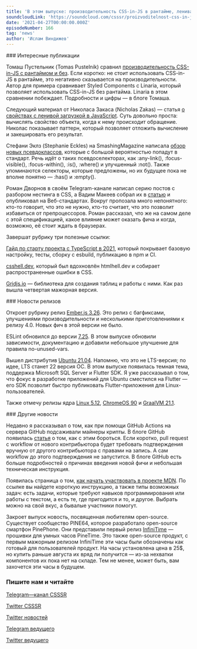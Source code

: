 ```yaml
---
title: 'В этом выпуске: производительность CSS-in-JS в рантайме, ленивая загрузка свойств в JS, обзор новых псевдоклассов, пояснение спецификации CSS Nesting, релиз Ubuntu 21.04 и open-source часы.'
soundcloudLink: 'https://soundcloud.com/csssr/proizvoditelnost-css-in-js-uchastie-v-razvitii-mdn-novye-psevdoklassy-css-nesting-ubuntu-2104'
date: '2021-04-27T00:00:00.000Z'
episodeNumber: 166
tag: 'news'
author: 'Ислам Виндижев'
---
```


<ParagraphWithImage imageName="manWithLaptop" imageSide="right">
  ### Интересные публикации

Томаш Пустельник (Tomas Pustelnik) сравнил [производительность CSS-in-JS c рантаймом и без](https://pustelto.com/blog/css-vs-css-in-js-perf/). Если коротко: не стоит использовать CSS-in-JS в рантайме, это негативно сказывается на производительности. Автор для примера сравнивает Styled Components с Linaria, который позволяет использовать CSS-in-JS без рантайма. Linaria в этом сравнении побеждает. Подробности и цифры — в блоге Томаша.
</ParagraphWithImage>

Следующий материал от Николаса Закаса (Nicholas Zakas) — статья [о свойствах с ленивой загрузкой в JavaScript](https://humanwhocodes.com/blog/2021/04/lazy-loading-property-pattern-javascript/). Суть довольно проста: вычислять свойство объекта, когда к нему происходит обращение. Николас показывает паттерн, который позволяет отложить вычисление и закешировать его результат.

Стефани Эклз (Stephanie Eckles) на SmashingMagazine написала [обзор новых псевдоклассов](https://www.smashingmagazine.com/2021/04/guide-supported-modern-css-pseudo-class-selectors/), которые с большой вероятностью попадут в стандарт. Речь идёт о таких псевдоселекторах, как :any-link(), :focus-visible(), :focus-within(), :is(), :where() и улучшенный :not(). Также упоминаются селекторы, которые предложены, но их будущее пока не вполне понятно — :has() и :empty().

Роман Дворнов в своём Telegram-канале написал серию постов с разбором нестинга в CSS, а Вадим Макеев собрал их в [статью](https://web-standards.ru/articles/css-nesting/) и опубликовал на Веб-стандартах. Вокруг пропозала много непонятного: кто-то говорит, что это не нужно, кто-то считает, что это позволит избавиться от препроцессоров. Роман рассказал, что же на самом деле с этой спецификацией, какое влияние может оказать фича и когда, возможно, её стоит ждать в браузерах.

Завершат рубрику три полезные ссылки:

[Гайд по старту проекта с TypeScript в 2021](https://www.metachris.com/2021/04/starting-a-typescript-project-in-2021/), который покрывает базовую настройку, тесты, сборку с esbuild, публикацию в npm и CI.

[csshell.dev](https://csshell.dev/), который был вдохновлён htmlhell.dev и собирает распространенные ошибки в CSS.

[Gridjs.io](https://gridjs.io/) — библиотека для создания таблиц и работы с ними. Как раз вышла четвертая мажорная версия.

<ParagraphWithImage imageName="laptopNews" imageSide="right">
  ### Новости релизов

Откроет рубрику релиз [Ember.js 3.26](https://blog.emberjs.com/ember-3-26-released/). Это релиз с багфиксами, улучшениями производительности и несколькими приготовлениями к релизу 4.0. Новых фич в этой версии не было.
</ParagraphWithImage>

ESLint обновился до версии [7.25](https://github.com/eslint/eslint/releases/tag/v7.25.0). В этом выпуске обновили зависимости, документацию и добавили небольшое улучшение для правила no-unused-vars.

Вышел дистрибутив [Ubuntu 21.04](https://lists.ubuntu.com/archives/ubuntu-announce/2021-April/000268.html). Напомню, что это не LTS-версия; по идее, LTS станет 22 версия ОС. В этом выпуске появилась темная тема, поддержка Microsoft SQL Server и Flutter SDK. Я уже рассказывал о том, что фокус в разработке приложений для Ubuntu сместился на Flutter — его SDK позволит быстро публиковать Flutter-приложения для Linux-пользователей.

Также отмечу релизы ядра [Linux 5.12](https://lkml.org/lkml/2021/4/25/225), [ChromeOS 90](https://chromereleases.googleblog.com/2021/04/stable-channel-update-for-chrome-os_21.html) и [GraalVM 21.1](https://medium.com/graalvm/graalvm-21-1-96e18f6806bf).

<ParagraphWithImage imageName="laptopDialog" imageSide="right">
  ### Другие новости

Недавно я рассказывал о том, как при помощи GitHub Actions на сервера GitHub подсаживали майнеры крипты. В блоге GitHub появилась [статья](https://github.blog/changelog/2021-04-22-github-actions-maintainers-must-approve-first-time-contributer-workflow-runs/) о том, как с этим бороться. Если коротко, pull request с workflow от нового контрибьютора будет требовать подтверждения вручную от другого контрибьютора с правами на запись. А сам workflow до этого подтверждения не запустится. В блоге GitHub есть больше подробностей о причинах введения новой фичи и небольшая техническая инструкция.
</ParagraphWithImage>

Появилась страница о том, [как начать участвовать в проекте MDN](https://developer.mozilla.org/ru/docs/MDN/Contribute/Getting_started). По ссылке вы найдете короткую инструкцию, а также типы возможных задач: есть задачи, которые требуют навыков программирования или работы с текстом, а есть те, где пригодится и то, и другое. Выбрать можно на свой вкус, а бывалые участники помогут.

Закроет выпуск новость, посвященная любителям open-source. Существует сообщество PINE64, которое разработало open-source смартфон PinePhone. Они представили первый релиз [InfiniTime](https://www.pine64.org/2021/04/22/its-time-infinitime-1-0/) — прошивки для умных часов PineTime. Это также open-source продукт, с первым мажорным релизом InfiniTime эти часы были обозначены как готовый для пользователей продукт. На часы установлена цена в 25$, но купить раньше августа их вряд ли получится — из-за нехватки компонентов их пока нет на складе. Тем не менее, может быть, вам захочется эти часы в будущем.

  ### Пишите нам и читайте
  [Telegram—канал CSSSR](https://t.me/csssr)

  [Twitter CSSSR](https://twitter.com/csssr_dev)

  [Twitter новостей](https://twitter.com/csssr_news)

  [Telegram ведущего](https://t.me/Vindizh)

  [Twitter ведущего](https://twitter.com/Vindizh)
